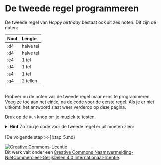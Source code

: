 # De tweede regel programmeren

De tweede regel van *Happy birthday* bestaat ook uit zes noten. Dit zijn de noten:

| **Noot** | **Lengte** |
|:-------- |:---------- |
| :d4      | halve tel  |
| :d4      | halve tel  |
| :e4      | 1 tel      |
| :d4      | 1 tel      |
| :a4      | 1 tel      |
| :g4      | 2 tellen   |  

<br/>
Probeer nu de noten van de tweede regel maar eens te programmeren. Voeg ze toe aan het einde, na de code voor de eerste regel.  
Als je er niet uitkomt: het antwoord staat weer verderop op deze pagina.

Druk op de `Run` knop om je muziek te testen.

<details>
  <summary>
    <b>Hint</b> Zo zou je code voor de tweede regel er uit moeten zien:
  </summary>
  <br/>
  <img src="images/regel-twee.png" alt="tweede regel" />
  <br/>
</details>  

<br/>
[De volgende stap >>](stap_5.md)

<a rel="license" href="http://creativecommons.org/licenses/by-nc-sa/4.0/"><img alt="Creative Commons-Licentie" style="border-width:0" src="https://i.creativecommons.org/l/by-nc-sa/4.0/88x31.png" /></a><br />Dit werk valt onder een <a rel="license" href="http://creativecommons.org/licenses/by-nc-sa/4.0/deed.nl">Creative Commons Naamsvermelding-NietCommercieel-GelijkDelen 4.0 Internationaal-licentie</a>.
